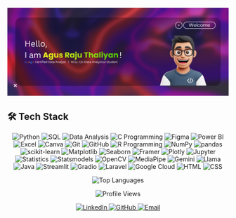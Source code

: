 <!-- <h1 align="left">👋 Hi there, I'm Agus Raju Thaliyan!</h1> -->

<!-- <div align="center">
  <blockquote style="font-size: 1.25em; font-style: italic; color: #555; max-width: 600px; border-left: 4px solid #007bff; padding-left: 16px; margin: 20px auto;">
    "Turning data into insights, one algorithm at a time."
  </blockquote>
  
  <img src="https://img.shields.io/badge/-Turning%20data%20into%20insights%2C%20one%20algorithm%20at%20a%20time.-blue?style=for-the-badge&labelColor=black" alt="Quote Badge">
</div> -->

![](Resources/banner.png)

<!-- <div align="center">
 <table>
  <tr>
    <td align="center" valign="top">
      <img src="https://img.icons8.com/color/48/000000/graduation-cap.png" width="40" height="40" alt="Education"/> <br/>
      <b>M.Sc. Computer Science</b> <br/>
      (Data Analytics)
    </td>
    <td align="center" valign="top">
      <img src="https://img.icons8.com/color/48/000000/internship.png" width="40" height="40" alt="Experience"/> <br/>
      <b>Ex-Business Development Intern</b> <br/>
      <a href="https://www.cppr.in/" target="_blank">@ CPPR</a>
    </td>
    <td align="center" valign="top">
      <img src="https://img.icons8.com/color/48/000000/combo-chart.png" width="40" height="40" alt="Interests"/> <br/>
      <b>Passionate About</b> <br/>
      Data Analysis,<br/>Machine Learning,<br/>& Visualization
    </td>
    <td align="center" valign="top">
      <img src="https://img.icons8.com/color/48/000000/google-logo.png" width="40" height="40" alt="Certification"/> <br/>
      <b>Google Certified Data Analyst</b> <br/>
      <a href="https://www.coursera.org/account/accomplishments/specialization/P27HT7MPS05N" target="_blank">View Certificate</a>
    </td>
  </tr>
 </table>
</div> -->


## 🛠️ **Tech Stack**

<p align="center">
  <img src="https://img.shields.io/badge/Python-3670A0?style=for-the-badge&logo=python&logoColor=white" alt="Python" />
  <img src="https://img.shields.io/badge/SQL-F80000?style=for-the-badge&logo=oracle&logoColor=white" alt="SQL" />
  <img src="https://img.shields.io/badge/Data%20Analysis-4CAF50?style=for-the-badge&logo=tableau&logoColor=white" alt="Data Analysis" />
  <img src="https://img.shields.io/badge/C%20Programming-FFC107?style=for-the-badge&logo=c&logoColor=white" alt="C Programming" />
  <img src="https://img.shields.io/badge/Figma-C5CAE9?style=for-the-badge&logo=figma&logoColor=white" alt="Figma" />
  <img src="https://img.shields.io/badge/Power%20BI-FFEB3B?style=for-the-badge&logo=power-bi&logoColor=white" alt="Power BI" />
  <img src="https://img.shields.io/badge/Excel-007BFF?style=for-the-badge&logo=microsoft-excel&logoColor=white" alt="Excel" />
  <img src="https://img.shields.io/badge/Canva-E91E63?style=for-the-badge&logo=canva&logoColor=white" alt="Canva" />
  <img src="https://img.shields.io/badge/Git-2C3E55?style=for-the-badge&logo=git&logoColor=white" alt="Git" />
  <img src="https://img.shields.io/badge/GitHub-181717?style=for-the-badge&logo=github&logoColor=white" alt="GitHub" />
  <img src="https://img.shields.io/badge/R-276DC3?style=for-the-badge&logo=r&logoColor=white" alt="R Programming" />
  <img src="https://img.shields.io/badge/NumPy-013243?style=for-the-badge&logo=numpy&logoColor=white" alt="NumPy" />
  <img src="https://img.shields.io/badge/pandas-150458?style=for-the-badge&logo=pandas&logoColor=white" alt="pandas" />
  <img src="https://img.shields.io/badge/scikit%20learn-F7931E?style=for-the-badge&logo=scikit-learn&logoColor=white" alt="scikit-learn" />
  <img src="https://img.shields.io/badge/Matplotlib-11557C?style=for-the-badge&logo=matplotlib&logoColor=white" alt="Matplotlib" />
  <img src="https://img.shields.io/badge/Seaborn-008B8B?style=for-the-badge&logo=seaborn&logoColor=white" alt="Seaborn" />
  <img src="https://img.shields.io/badge/Framer-7C3AED?style=for-the-badge&logo=framer&logoColor=white" alt="Framer" />
  <img src="https://img.shields.io/badge/Plotly-3F4F75?style=for-the-badge&logo=plotly&logoColor=white" alt="Plotly" />
  <img src="https://img.shields.io/badge/Jupyter-F37626?style=for-the-badge&logo=jupyter&logoColor=white" alt="Jupyter" />
  <img src="https://img.shields.io/badge/Statistics-00897B?style=for-the-badge&logo=statistics&logoColor=white" alt="Statistics" />
  <img src="https://img.shields.io/badge/Statsmodels-512DA8?style=for-the-badge&logo=statsmodels&logoColor=white" alt="Statsmodels" />
  <img src="https://img.shields.io/badge/OpenCV-5C3EE8?style=for-the-badge&logo=opencv&logoColor=white" alt="OpenCV" />
  <img src="https://img.shields.io/badge/MediaPipe-2196F3?style=for-the-badge&logo=google&logoColor=white" alt="MediaPipe" />
  <img src="https://img.shields.io/badge/Gemini-8D6CFF?style=for-the-badge&logo=google&logoColor=white" alt="Gemini" />
  <img src="https://img.shields.io/badge/Llama-FF6F00?style=for-the-badge&logo=llama&logoColor=white" alt="Llama" />
  <img src="https://img.shields.io/badge/Java-007396?style=for-the-badge&logo=java&logoColor=white" alt="Java" />
  <img src="https://img.shields.io/badge/Streamlit-FF4B4B?style=for-the-badge&logo=streamlit&logoColor=white" alt="Streamlit" />
  <img src="https://img.shields.io/badge/Gradio-FFB000?style=for-the-badge&logo=gradio&logoColor=white" alt="Gradio" />
  <img src="https://img.shields.io/badge/Laravel-FF2D20?style=for-the-badge&logo=laravel&logoColor=white" alt="Laravel" />
  <img src="https://img.shields.io/badge/Google%20Cloud-4285F4?style=for-the-badge&logo=google-cloud&logoColor=white" alt="Google Cloud" />
  <img src="https://img.shields.io/badge/HTML-E34F26?style=for-the-badge&logo=html5&logoColor=white" alt="HTML" />
  <img src="https://img.shields.io/badge/CSS-1572B6?style=for-the-badge&logo=css3&logoColor=white" alt="CSS" />
</p>


<!-- ## 📊 **GitHub Stats** -->

<div align="center">

  ![Top Languages](https://github-readme-stats.vercel.app/api/top-langs/?username=agusrajuthaliyan&layout=compact&theme=kacho_gashades-of-purple)

</div>

<!-- ## 📫 **Let's Connect** -->

<p align="center">
  <img src="https://komarev.com/ghpvc/?username=agusrajuthaliyan&color=27B67C&style=for-the-badge&label=Views" alt="Profile Views" />
</p>


<p align="center">
  <a href="https://www.linkedin.com/in/agusrajuthaliyan/">
    <img src="https://skillicons.dev/icons?i=linkedin&size=48" alt="LinkedIn" />
  </a>
  <a href="https://github.com/agusrajuthaliyan">
    <img src="https://skillicons.dev/icons?i=github&size=48" alt="GitHub" />
  </a>
  <a href="mailto:agusraju43@gmail.com">
    <img src="https://skillicons.dev/icons?i=gmail&size=48" alt="Email" />
  </a>
</p>